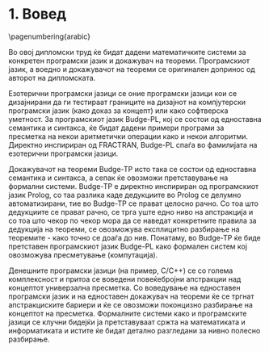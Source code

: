 # 1. Вовед

\pagenumbering{arabic}

Во овој дипломски труд ќе бидат дадени математичките системи за конкретен програмски јазик и докажувач на теореми. Програмскиот јазик, а воедно и докажувачот на теореми се оригинален допринос од авторот на дипломската.

Езотерични програмски јазици се оние програмски јазици кои се дизајнирани да ги тестираат границите на дизајнот на компјутерски програмски јазик (како доказ за концепт) или како софтверска уметност. За програмскиот јазик Budge-PL, кој се состои од едноставна семантика и синтакса, ќе бидат дадени примери програми за пресметка на некои аритметички операции како и некои алгоритми. Директно инспириран од FRACTRAN, Budge-PL спаѓа во фамилијата на езотерични програмски јазици.

Докажувачот на теореми Budge-TP исто така се состои од едноставна семантика и синтакса, а сепак ќе овозможи претставување на формални системи. Budge-TP е директно инспириран од програмскиот јазик Prolog, со таа разлика каде дедукциите во Prolog се делумно автоматизирани, тие во Budge-TP се прават целосно рачно. Со тоа што дедукциите се прават рачно, се трга уште едно ниво на апстракција и со тоа што чекор по чекор мора да се наведат конкретните правила за дедукција на теореми, се овозможува експлицитно разбирање на теоремите - како точно се доаѓа до нив. Понатаму, во Budge-TP ќе биде претставен програмскиот јазик Budge-PL како формален систем кој овозможува пресметување (компутација).

Денешните програмски јазици (на пример, C/C++) се со голема комплексност и притоа се воведени повеќебројни апстракции над концептот универзална пресметка. Со воведување на едноставен програмски јазик и на едноставен докажувач на теореми ќе се тргнат апстракциските бариери и ќе се овозможи поконцизно разбирање на концептот на пресметка. Формалните системи како и програмските јазици се клучни бидејќи ја претставуваат сржта на математиката и информатиката и истите ќе бидат детално разгледани за нивно полесно разбирање.
